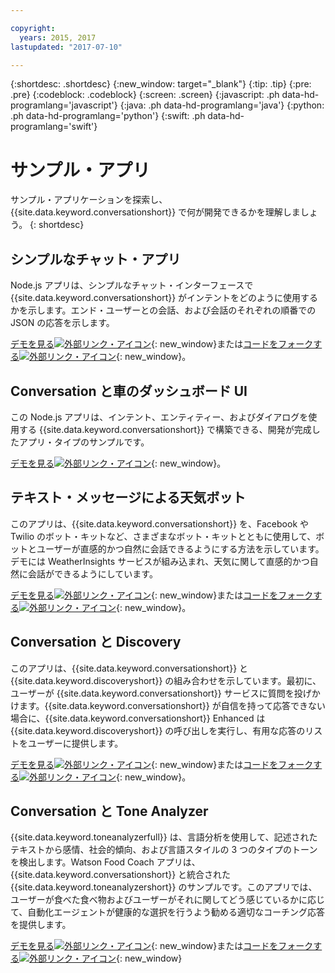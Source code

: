 ```yaml
---

copyright:
  years: 2015, 2017
lastupdated: "2017-07-10"

---
```


{:shortdesc: .shortdesc}
{:new_window: target="_blank"}
{:tip: .tip}
{:pre: .pre}
{:codeblock: .codeblock}
{:screen: .screen}
{:javascript: .ph data-hd-programlang='javascript'}
{:java: .ph data-hd-programlang='java'}
{:python: .ph data-hd-programlang='python'}
{:swift: .ph data-hd-programlang='swift'}

# サンプル・アプリ

サンプル・アプリケーションを探索し、{{site.data.keyword.conversationshort}} で何が開発できるかを理解しましょう。
{: shortdesc}

## シンプルなチャット・アプリ

Node.js アプリは、シンプルなチャット・インターフェースで {{site.data.keyword.conversationshort}} がインテントをどのように使用するかを示します。エンド・ユーザーとの会話、および会話のそれぞれの順番での JSON の応答を示します。

[デモを見る![外部リンク・アイコン](../../icons/launch-glyph.svg "外部リンク・アイコン")](http://conversation-simple.ng.bluemix.net/){: new_window}または[コードをフォークする![外部リンク・アイコン](../../icons/launch-glyph.svg "外部リンク・アイコン")](https://github.com/watson-developer-cloud/conversation-simple){: new_window}。

## Conversation と車のダッシュボード UI

この Node.js アプリは、インテント、エンティティー、およびダイアログを使用する {{site.data.keyword.conversationshort}} で構築できる、開発が完成したアプリ・タイプのサンプルです。

[デモを見る![外部リンク・アイコン](../../icons/launch-glyph.svg "外部リンク・アイコン")](https://conversation-demo.ng.bluemix.net/){: new_window}。

## テキスト・メッセージによる天気ボット

このアプリは、{{site.data.keyword.conversationshort}} を、Facebook や Twilio のボット・キットなど、さまざまなボット・キットとともに使用して、ボットとユーザーが直感的かつ自然に会話できるようにする方法を示しています。デモには WeatherInsights サービスが組み込まれ、天気に関して直感的かつ自然に会話ができるようにしています。

 [デモを見る![外部リンク・アイコン](../../icons/launch-glyph.svg "外部リンク・アイコン")](https://text-bot.mybluemix.net/  ){: new_window}または[コードをフォークする![外部リンク・アイコン](../../icons/launch-glyph.svg "外部リンク・アイコン")](https://github.com/watson-developer-cloud/text-bot){: new_window}。

## Conversation と Discovery

このアプリは、{{site.data.keyword.conversationshort}} と {{site.data.keyword.discoveryshort}} の組み合わせを示しています。最初に、ユーザーが {{site.data.keyword.conversationshort}} サービスに質問を投げかけます。{{site.data.keyword.conversationshort}} が自信を持って応答できない場合に、{{site.data.keyword.conversationshort}} Enhanced は {{site.data.keyword.discoveryshort}} の呼び出しを実行し、有用な応答のリストをユーザーに提供します。

[デモを見る![外部リンク・アイコン](../../icons/launch-glyph.svg "外部リンク・アイコン")](https://conversation-with-discovery-within-ui.mybluemix.net/){: new_window}または[コードをフォークする![外部リンク・アイコン](../../icons/launch-glyph.svg "外部リンク・アイコン")](https://github.com/watson-developer-cloud/conversation-enhanced){: new_window}。

## Conversation と Tone Analyzer

{{site.data.keyword.toneanalyzerfull}} は、言語分析を使用して、記述されたテキストから感情、社会的傾向、および言語スタイルの 3 つのタイプのトーンを検出します。Watson Food Coach アプリは、{{site.data.keyword.conversationshort}} と統合された {{site.data.keyword.toneanalyzershort}} のサンプルです。このアプリでは、ユーザーが食べた食べ物およびユーザーがそれに関してどう感じているかに応じて、自動化エージェントが健康的な選択を行うよう勧める適切なコーチング応答を提供します。

[デモを見る![外部リンク・アイコン](../../icons/launch-glyph.svg "外部リンク・アイコン")](https://food-coach.mybluemix.net/){: new_window}または[コードをフォークする![外部リンク・アイコン](../../icons/launch-glyph.svg "外部リンク・アイコン")](https://github.com/watson-developer-cloud/food-coach){: new_window}

